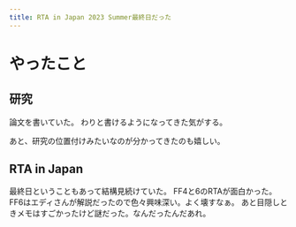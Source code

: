 ```yaml
---
title: RTA in Japan 2023 Summer最終日だった
---
```


# やったこと

## 研究

論文を書いていた。
わりと書けるようになってきた気がする。

あと、研究の位置付けみたいなのが分かってきたのも嬉しい。

## RTA in Japan

最終日ということもあって結構見続けていた。
FF4と6のRTAが面白かった。
FF6はエディさんが解説だったので色々興味深い。よく壊すなぁ。
あと目隠しときメモはすごかったけど謎だった。なんだったんだあれ。
